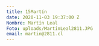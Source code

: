 ```yaml
---
title: 15Martín
date: 2020-11-03 19:37:00 Z
Nombre: Martín Leal
Foto: uploads/MartinLeal2811.JPG
email: martin@2811.cl
---
```


